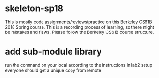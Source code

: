 # skeleton-sp18
This is mostly code assignments/reviews/practice on this Berkeley CS61B 2018 Spring course.
This is a recording process of learning, so there might be mistakes and flaws.
Please follow the Berkeley CS61B course structure.


# add sub-module library
run the command on your local according to the instructions in lab2 setup
everyone should get a unique copy from remote

